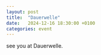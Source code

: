 ```yaml
---
layout: post
title:  "Dauerwelle"
date:   2024-12-16 18:30:00 +0100
categories: event
---
```


see you at Dauerwelle.
